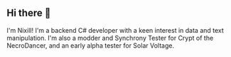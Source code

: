 ## Hi there 👋

I'm Nixill! I'm a backend C# developer with a keen interest in data and text manipulation. I'm also a modder and Synchrony Tester for Crypt of the NecroDancer, and an early alpha tester for Solar Voltage.

<!--
**Nixill/Nixill** is a ✨ _special_ ✨ repository because its `README.md` (this file) appears on your GitHub profile.

Here are some ideas to get you started:

- 🔭 I’m currently working on ...
- 🌱 I’m currently learning ...
- 👯 I’m looking to collaborate on ...
- 🤔 I’m looking for help with ...
- 💬 Ask me about ...
- 📫 How to reach me: ...
- 😄 Pronouns: ...
- ⚡ Fun fact: ...
-->

